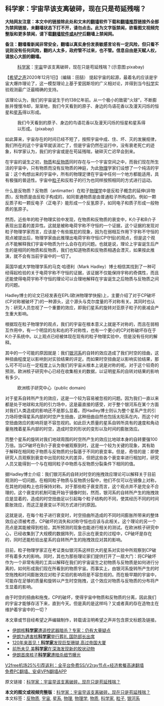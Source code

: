  <h2>科学家：宇宙早该支离破碎，现在只是苟延残喘？</h2> <p class="notice"><b>大陆网友注意：本文中的链接除此处和文末的<a href="https://github.com/bannedbook/fanqiang" >翻墙</a>软件下载和<a href="https://github.com/killgcd/justmysocks/blob/master/README.md">翻墙推荐</a>链接外全部为禁网链接，未翻墙状态下打不开，请勿点击。此为文字版禁闻，欲看图文视频完整版和更多禁闻，请下载<a href="https://github.com/bannedbook/fanqiang">翻墙软件或APP</a>后翻墙上禁闻网。</p><p>备注：翻墙看新闻非常安全，翻墙以真实身份发表敏感言论有一定风险，但只看不说则没有任何风险，翻的人太多，政府管不过来，也不管。信息自由是天赋人权，请放心大胆的翻墙。</b></p>  <div class="entry"> <figure><figcaption><a href="https://www.bannedbook.org/bnews/tag/%e7%a7%91%e5%ad%a6%e5%ae%b6/" class="st_tag internal_tag" rel="tag" title="标签 科学家 下的日志">科学家</a>：<a href="https://www.bannedbook.org/bnews/tag/%e5%ae%87%e5%ae%99/" class="st_tag internal_tag" rel="tag" title="标签 宇宙 下的日志">宇宙</a>早该支离破碎，现在只是苟延残喘？(示意图:pixabay)</figcaption></figure> <p>【<span class='wp_keywordlink_affiliate'><a href="https://www.soundofhope.org" title="希望之声" target="_blank">希望之声</a></span>2020年12月1日】（编辑：田喆） 提起宇宙的起源，最着名的应该是宇宙大爆炸理论了，这一模型理论上基于爱因斯坦的广义相对论，并得到当今<span class='wp_keywordlink'><a href="https://www.bannedbook.org/forum11/topic309.html" title="禁片：“科学”的棍子" target="_blank">科学</a></span>实验观测最广泛最精确的支持。</p> <p>该理论认为，我们的宇宙诞生于约138亿年前。从一个极小的致密“火球”，不断膨胀并慢慢冷却，渐渐地，我们今天看到的原子、身边的鸟语花香以及漫天闪烁的恒星和<a href="https://www.bannedbook.org/bnews/tag/%e6%98%9f%e7%b3%bb/" class="st_tag internal_tag" rel="tag" title="标签 星系 下的日志">星系</a>得以形成。</p> <figure><figcaption>我们今天看到的原子、身边的鸟语花香以及漫天闪烁的恒星和星系得以形成。（pixabay)</figcaption></figure> <p>如此算来，宇宙存在的时间已经不短了，按照宇宙中成、住、坏、灭的发展规律，我们所在的这个宇宙早就该消亡了，但是宇宙仍然在运行中，没有衰老死亡的迹象，科学家认为，我们的宇宙或是在苟延残喘，破碎灭亡迟早会到来。</p> <p>在宇宙的诞生之初，<a href="https://www.bannedbook.org/bnews/tag/%E7%89%A9%E8%B4%A8/" class="st_tag internal_tag" rel="tag" title="标签 物质 下的日志">物质</a>和<a href="https://www.bannedbook.org/bnews/tag/%e5%8f%8d%e7%89%a9%e8%b4%a8/" class="st_tag internal_tag" rel="tag" title="标签 反物质 下的日志">反物质</a>同时存在与一个宇宙空间之中，而我们现在所生活的宇宙中，只有物质而没有反物质的神庭，为此<a href="https://www.bannedbook.org/bnews/tag/%E7%89%A9%E7%90%86/" class="st_tag internal_tag" rel="tag" title="标签 物理 下的日志">物理</a>学家们设想了一个纯洁的宇宙：这个构想出来的宇宙中，所有的物理定律在宇宙中任何一个地方都能适用，具有极强的普适性。宇宙中<a href="https://www.bannedbook.org/bnews/tag/%E7%B2%92%E5%AD%90/" class="st_tag internal_tag" rel="tag" title="标签 粒子 下的日志">粒子</a>和反粒子的行为也同样按照相同的方式进行运动。</p>  <p>什么是反物质？反物质（antimatter）在粒子<a href="https://www.bannedbook.org/bnews/tag/%E7%89%A9%E7%90%86%E5%AD%A6/" class="st_tag internal_tag" rel="tag" title="标签 物理学 下的日志">物理学</a>中是反粒子概念的延伸(非物质)，反物质是由反粒子构成的，如同普通物质是由普通粒子所构成的。例如一颗反质子和一颗反电子〈正电子〉能形成一个反氢原子，如同电子和质子形成一般物质的氢原子。</p> <p>然而，近些年的粒子物理实验中发现，在物质和反物质的衰变中，K介子和B介子表现出显着的差异性。这就是被称电荷宇称不守恒的一个证据，这个证据的发现对粒子物理学家而言，应该是个有些尴尬的现象，因为在弱相互作用下宇称不守恒的观点被提出后，物理学家由此推理出电荷宇称守恒(CP守恒)的观点，但是这个观点不能解释我们宇宙中物质为什么会存在的问题。也就是说，理论上宇宙诞生后产生的是相同的物质和反物质，我们也知道物质和反物质相遇会湮灭，如果按此推演，就不会有当前宇宙中的一切了。</p> <p>英国华威大学物理学系的马克·哈德利（Mark Hadley）博士相信其找到了一种可经得起检验的关于电荷宇称不守恒的证据，该证据不仅能保持宇称的奇偶性，而且还能使得电荷宇称不守恒的理论可以合理地解释在宇宙诞生之后物质与反物质之间的问题。</p> <p>Hadley博士的论文已经发表在EPL(欧洲物理学快报)上，主要介绍了对于CP破坏(CP对称被破坏了)的一种源头，这个源头与克尔度量的不对称有关。其同时也认为：研究人员忽视了一个重要的效应，即我们星系的旋转对亚原子粒子的衰减会产生重大影响。</p>  <p>根据现在粒子物理学的观点，我们的宇宙在根本意义上就是不对称的，而且在弱相互作用中，有一个明显的左和右的不对称性，也有一个更小的CP对称破坏存在于K介子系统中。以上观点已经被体现在现有的粒子物理实验中，但是没有任何的解释。</p> <p>其中的一个可能的原因就是：我们<a href="https://www.bannedbook.org/bnews/tag/%e9%93%b6%e6%b2%b3%e7%b3%bb/" class="st_tag internal_tag" rel="tag" title="标签 银河系 下的日志">银河系</a>的自转的效应造成了我们时空的扭曲，这种扭曲程度足以影响到对实验结果的评定。而如果时空扭曲足以影响实验结果，那么可不可以在一定程度上认为我们的宇宙从根本上说是对称的呢。对于这个较奇的预测，欧洲核子研究中心已经在收集相关的数据，以证明星系的自转对结果的影响有多少。</p> <figure><figcaption>欧洲核子研究中心（public domain)</figcaption></figure> <p>对于星系自转所产生的效应，这是一个较为容易被忽视的问题。因为我们一直以来都是处于地球和太阳的引力场中，这是最直接的感受，对于整个银河系在某个方面对我们人类造成的影响还不是那么显着。而Hadley博士则认为整个星系产生的引力场将使得星系内部的时空产生扭曲，这种扭曲自然也包括太阳系在内，而这个时空扭曲效应的影响将是不容忽视的。如此巨大质量的星系自转所具有的速度和角动量拖拽着星系内部的时空，造成时空的形状的变形以及时间的膨胀效应。</p> <p>而整个星系的旋转对我们地球周围的时空所产生的效应比地球本身的自转要强100万倍。当CP破坏在B介子衰变中被观察到时，这是一个较为关键的现象，其有助于解释在相同粒子物质与反物质的分裂基于不同的衰变率。但是，奇怪的是：即使研究人员观察到衰变中出现的较大的差异，但把这些各个衰变率进行相加时，研究人员又能得到一个与在相同粒子中物质与反物质分裂条件下相同的值。</p>  <p>据Hadley博士介绍：我们银河系的自转对时空的拖拽效应理论可以解释关于目前观测的一切问题。在相同粒子物质与反物质分裂中，他们不仅可以在镜像上对称，在其他的结构上也将保持对称。对于那些粒子衰变而言，这个观点并不是完全不合理的，这个衰变的机制可能开始于镜像时刻，然而，银河系的自转所产生的拖拽效应是显着的，造成的时空扭曲足以引起每个粒子结构的不同，使其经历不同的时间膨胀效应，而这正是衰变以不同方式进行的原因。</p> <p>这就是说，在每个粒子进行衰变时，时空扭曲所造成的不同时间膨胀所带来的整体效应必须被考虑，CP破坏的消失和对称守恒也应该与此相关。这个理论的另一个亮点是其能被得到检验，其所预测的现象也能进行相关的测试。在欧洲核子研究中心，已经收集到了大规模的数据阵列，显示出在衰变的过程中，CP破坏是存在的，同时还能检验出星系的自转所产生的拖拽效应对其的影响。</p> <p>目前，粒子物理学家正在考证类似银河系这样巨大的星系对实验中所观察到CP破坏有着多大的影响。同时，其也为那些理论家们提供打开了一扇大门：将CP破坏作为一个非常有用的工具以解释在我们的宇宙诞生之初物质与反物质是如何进行分离的，如何形成我们现在所看到的物质宇宙。而事实上，由银河系旋转所产生的时空拖拽和时间膨胀效应对粒子实验的影响将是不容忽视的。而在极早期的宇宙中，可能存在足够的质量和旋转以产生时空拖拽，这个效应对物质与反物质的分布将产生显着的影响。</p> <p>由于时空的扭曲和拖曳，CP的破坏，使得宇宙中物质和反物质的分离，因此我们的宇宙才能够存活下来，直到今天。但是真的是这样吗？又或者真的存在造物主在维护着宇宙中的一切？</p>  <p></p> <p>本文章或节目经希望之声编辑制作，转载请注明希望之声并包含原文标题及链接。</p> <ul class='op-related-articles' title='相关阅读'> <li><a href='https://www.bannedbook.org/bnews/baitai/20201201/1440280.html' target='_blank'>伊朗核<b>科学家</b>遭遥控武器暗杀？专家：仍有大量疑点</a></li> <li><a href='https://www.bannedbook.org/bnews/baitai/20201201/1440102.html' target='_blank'>伊朗为遇害核<b>科学家</b>举行葬礼 国防部长出席</a></li> <li><a href='https://www.bannedbook.org/bnews/funmedia/20201130/1439618.html' target='_blank'>120年来首见！<b>科学家</b>发现巨型珊瑚 高过帝国大厦</a></li> <li><a href='https://www.bannedbook.org/bnews/baitai/20201130/1439601.html' target='_blank'>前所未见 美<b>科学家</b>在深海发现新的胶状动物</a></li> <li><a href='https://www.bannedbook.org/bnews/comments/20201130/1439599.html' target='_blank'>伊朗首席核子<b>科学家</b>遭暗杀细节曝光</a></li> </ul> <p class="texttj"> <a href="https://www.bannedbook.org/forum23/topic22702.html" target="_blank">V2free机场25%引荐返利：全平台免费SS/V2ray节点+经济套餐高速翻墙</a><br/> <a href="https://github.com/bannedbook/fanqiang/wiki/%E7%A6%81%E9%97%BB%E7%BD%91%E5%AE%89%E5%8D%93%E7%BF%BB%E5%A2%99%E6%96%B0%E9%97%BBAPP" target="_blank">免费PC翻墙、安卓VPN翻墙APP</a></p><p>原文链接：<a class="src_link"  href="https://www.soundofhope.org/post/448537" target="_blank">科学家：宇宙早该支离破碎，现在只是苟延残喘？</a></p><a name='sharetosocial'></a>       <div><b>本文的图文或视频完整版</b>：<a href='https://www.bannedbook.org/bnews/comments/20201202/1440543.html'>科学家：宇宙早该支离破碎，现在只是苟延残喘？</a></div>  </div><!--END ENTRY--> <div class="postfooter"> <div>本文标签：<a href="https://www.bannedbook.org/bnews/tag/%e5%8f%8d%e7%89%a9%e8%b4%a8/" rel="tag">反物质</a>, <a href="https://www.bannedbook.org/bnews/tag/%e5%ae%87%e5%ae%99/" rel="tag">宇宙</a>, <a href="https://www.bannedbook.org/bnews/tag/%e6%98%9f%e7%b3%bb/" rel="tag">星系</a>, <a href="https://www.bannedbook.org/bnews/tag/%E7%89%A9%E7%90%86/" rel="tag">物理</a>, <a href="https://www.bannedbook.org/bnews/tag/%E7%89%A9%E7%90%86%E5%AD%A6/" rel="tag">物理学</a>, <a href="https://www.bannedbook.org/bnews/tag/%E7%89%A9%E8%B4%A8/" rel="tag">物质</a>, <a href="https://www.bannedbook.org/bnews/tag/%e7%a7%91%e5%ad%a6%e5%ae%b6/" rel="tag">科学家</a>, <a href="https://www.bannedbook.org/bnews/tag/%E7%B2%92%E5%AD%90/" rel="tag">粒子</a>, <a href="https://www.bannedbook.org/bnews/tag/%e9%93%b6%e6%b2%b3%e7%b3%bb/" rel="tag">银河系</a></div>  </div><!--END POSTFOOTER--> 